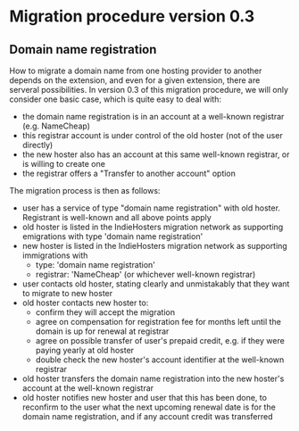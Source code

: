 # Migration procedure version 0.3

## Domain name registration

How to migrate a domain name from one hosting provider to another depends on the extension, and even for a given extension, there
are serveral possibilities. In version 0.3 of this migration procedure, we will only consider one basic case, which is quite easy
to deal with:

* the domain name registration is in an account at a well-known registrar (e.g. NameCheap)
* this registrar account is under control of the old hoster (not of the user directly)
* the new hoster also has an account at this same well-known registrar, or is willing to create one
* the registrar offers a "Transfer to another account" option

The migration process is then as follows:

* user has a service of type "domain name registration" with old hoster. Registrant is well-known and all above points apply
* old hoster is listed in the IndieHosters migration network as supporting emigrations with type 'domain name registration'
* new hoster is listed in the IndieHosters migration network as supporting immigrations with
  * type: 'domain name registration'
  * registrar: 'NameCheap' (or whichever well-known registrar)
* user contacts old hoster, stating clearly and unmistakably that they want to migrate to new hoster
* old hoster contacts new hoster to:
  * confirm they will accept the migration
  * agree on compensation for registration fee for months left until the domain is up for renewal at registrar
  * agree on possible transfer of user's prepaid credit, e.g. if they were paying yearly at old hoster
  * double check the new hoster's account identifier at the well-known registrar
* old hoster transfers the domain name registration into the new hoster's account at the well-known registrar
* old hoster notifies new hoster and user that this has been done, to reconfirm to the user what the next upcoming renewal date
is for the domain name registration, and if any account credit was transferred
